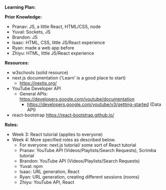 **Learning Plan:**

**Prior Knowledge:** 
* Pranav: JS, a little React, HTML/CSS, node
* Yuval: Sockets, JS
* Brandon: JS
* Isaac: HTML, CSS, little JS/React experience
* Ryan: made a web app before
* Zhiyu: HTML, little JS/React experience


**Resources:**
  - w3schools (solid resource)
  - next.js documentation ('Learn' is a good place to start)
      - https://nextjs.org/
  - YouTube Developer API
    - General APIs: https://developers.google.com/youtube/documentation
      - https://developers.google.com/youtube/v3/getting-started (Data API)
  - react-bootstrap https://react-bootstrap.github.io/
  
  **Roles:**
  * Week 3: React tutorial (applies to everyone)
  * Week 4: More specified roles as described below.
    * For everyone: next.js tutorial/ some sort of React tutorial
    - Pranav: YouTube API (Videos/Playlists/Search Requests), Scrimba tutorial
    - Brandon: YouTube API (Videos/Playlists/Search Requests)
    - Yuval: npm
    - Isaac: URL generation, React
    - Ryan: URL generation, creating different sessions (rooms)
    - Zhiyu: YouTube API, React 
